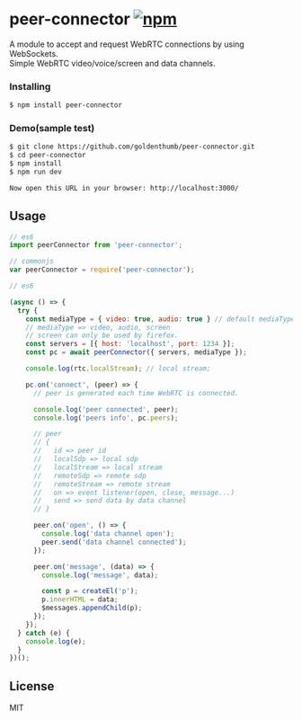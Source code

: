 # peer-connector [![npm](https://img.shields.io/npm/v/peer-connector.svg)](https://www.npmjs.com/package/peer-connector)
A module to accept and request WebRTC connections by using WebSockets. <br>
Simple WebRTC video/voice/screen and data channels.

### Installing
```bash
$ npm install peer-connector
```

### Demo(sample test)
```bash
$ git clone https://github.com/goldenthumb/peer-connector.git
$ cd peer-connector
$ npm install
$ npm run dev

Now open this URL in your browser: http://localhost:3000/
```

## Usage
```js
// es6
import peerConnector from 'peer-connector';

// commonjs
var peerConnector = require('peer-connector');
```

```js
// es6

(async () => {
  try {
    const mediaType = { video: true, audio: true } // default mediaType
    // mediaType => video, audio, screen
    // screen can only be used by firefox.
    const servers = [{ host: 'localhost', port: 1234 }];
    const pc = await peerConnector({ servers, mediaType });

    console.log(rtc.localStream); // local stream;

    pc.on('connect', (peer) => {
      // peer is generated each time WebRTC is connected.

      console.log('peer connected', peer);
      console.log('peers info', pc.peers);

      // peer
      // {
      //   id => peer id
      //   localSdp => local sdp
      //   localStream => local stream
      //   remoteSdp => remote sdp
      //   remoteStream => remote stream
      //   on => event listener(open, close, message...)
      //   send => send data by data channel
      // }

      peer.on('open', () => {
        console.log('data channel open');
        peer.send('data channel connected');
      });

      peer.on('message', (data) => {
        console.log('message', data);

        const p = createEl('p');
        p.innerHTML = data;
        $messages.appendChild(p);
      });
    });
  } catch (e) {
    console.log(e);
  }
})();
```

## License
MIT

